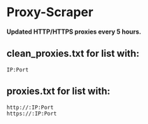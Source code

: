 # Proxy-Scraper
**Updated HTTP/HTTPS proxies every 5 hours.**

## clean_proxies.txt for list with:
```
IP:Port
```

## proxies.txt for list with:
```
http://:IP:Port
https://:IP:Port
```
